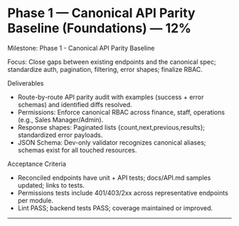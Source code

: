 # Phase 1 — Canonical API Parity Baseline (Foundations) — 12%

Milestone: Phase 1 - Canonical API Parity Baseline

Focus: Close gaps between existing endpoints and the canonical spec; standardize auth, pagination, filtering, error shapes; finalize RBAC.

Deliverables
- Route-by-route API parity audit with examples (success + error schemas) and identified diffs resolved.
- Permissions: Enforce canonical RBAC across finance, staff, operations (e.g., Sales Manager/Admin).
- Response shapes: Paginated lists {count,next,previous,results}; standardized error payloads.
- JSON Schema: Dev-only validator recognizes canonical aliases; schemas exist for all touched resources.

Acceptance Criteria
- Reconciled endpoints have unit + API tests; docs/API.md samples updated; links to tests.
- Permissions tests include 401/403/2xx across representative endpoints per module.
- Lint PASS; backend tests PASS; coverage maintained or improved.
- --
